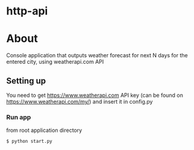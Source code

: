 # http-api
# About
Console application that outputs weather forecast for next N days for the entered city, using weatherapi.com API

## Setting up

You need to get https://www.weatherapi.com API key (can be found on https://www.weatherapi.com/my/) and insert it in config.py

### Run app
from root application directory
```sh
$ python start.py
```
